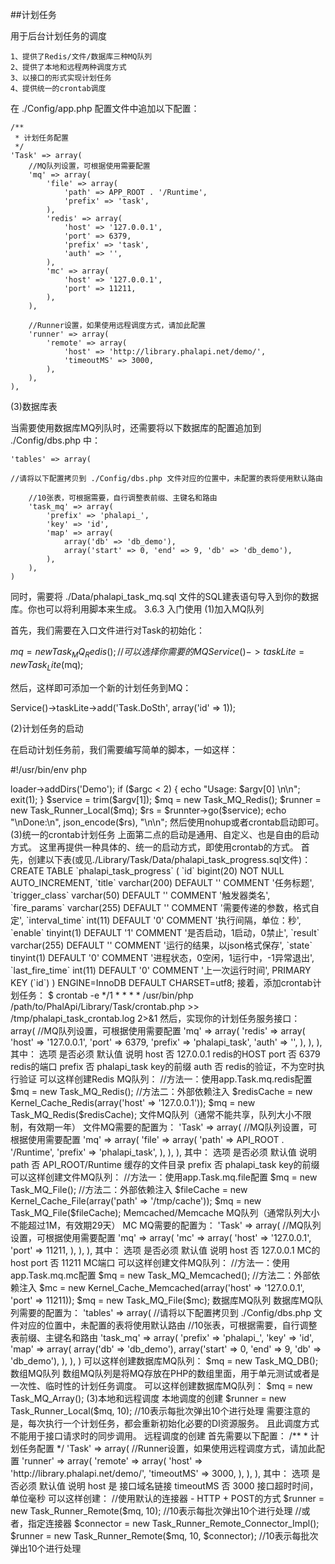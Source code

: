 ##计划任务

用于后台计划任务的调度

    1、提供了Redis/文件/数据库三种MQ队列
    2、提供了本地和远程两种调度方式
    3、以接口的形式实现计划任务
    4、提供统一的crontab调度

在 ./Config/app.php 配置文件中追加以下配置：

    /**
     * 计划任务配置
     */
    'Task' => array(
        //MQ队列设置，可根据使用需要配置
        'mq' => array(
            'file' => array(
                'path' => APP_ROOT . '/Runtime',
                'prefix' => 'task',
            ),
            'redis' => array(
                'host' => '127.0.0.1',
                'port' => 6379,
                'prefix' => 'task',
                'auth' => '',
            ),
            'mc' => array(
                'host' => '127.0.0.1',
                'port' => 11211,
            ),
        ),

        //Runner设置，如果使用远程调度方式，请加此配置
        'runner' => array(
            'remote' => array(
                'host' => 'http://library.phalapi.net/demo/',
                'timeoutMS' => 3000,
            ),
        ),
    ),

(3)数据库表

当需要使用数据库MQ列队时，还需要将以下数据库的配置追加到 ./Config/dbs.php 中：

    'tables' => array(

    //请将以下配置拷贝到 ./Config/dbs.php 文件对应的位置中，未配置的表将使用默认路由

        //10张表，可根据需要，自行调整表前缀、主键名和路由
        'task_mq' => array(
            'prefix' => 'phalapi_',
            'key' => 'id',
            'map' => array(
                array('db' => 'db_demo'),
                array('start' => 0, 'end' => 9, 'db' => 'db_demo'),
            ),
        ),
    )

同时，需要将 ./Data/phalapi_task_mq.sql 文件的SQL建表语句导入到你的数据库。你也可以将利用脚本来生成。
3.6.3 入门使用
(1)加入MQ队列

首先，我们需要在入口文件进行对Task的初始化：

$mq = new Task_MQ_Redis();  //可以选择你需要的MQ
Service()->taskLite = new Task_Lite($mq);

然后，这样即可添加一个新的计划任务到MQ：

Service()->taskLite->add('Task.DoSth', array('id' => 1));

(2)计划任务的启动

在启动计划任务前，我们需要编写简单的脚本，一如这样：

#!/usr/bin/env php
<?php
require_once '/path/to/Public/init.php';

Service()->loader->addDirs('Demo');

if ($argc < 2) {
    echo "Usage: $argv[0] <service> \n\n";
    exit(1);
}

$service = trim($argv[1]);

$mq = new Task_MQ_Redis();
$runner = new Task_Runner_Local($mq);
$rs = $runnter->go($service);

echo "\nDone:\n", json_encode($rs), "\n\n";

然后使用nohup或者crontab启动即可。
(3)统一的crontab计划任务

上面第二点的启动是通用、自定义、也是自由的启动方式。

这里再提供一种具体的、统一的启动方式，即使用crontab的方式。

首先，创建以下表(或见./Library/Task/Data/phalapi_task_progress.sql文件)：

CREATE TABLE `phalapi_task_progress` (
      `id` bigint(20) NOT NULL AUTO_INCREMENT,
      `title` varchar(200) DEFAULT '' COMMENT '任务标题',
      `trigger_class` varchar(50) DEFAULT '' COMMENT '触发器类名',
      `fire_params` varchar(255) DEFAULT '' COMMENT '需要传递的参数，格式自定',
      `interval_time` int(11) DEFAULT '0' COMMENT '执行间隔，单位：秒',
      `enable` tinyint(1) DEFAULT '1' COMMENT '是否启动，1启动，0禁止',
      `result` varchar(255) DEFAULT '' COMMENT '运行的结果，以json格式保存',
      `state` tinyint(1) DEFAULT '0' COMMENT '进程状态，0空闲，1运行中，-1异常退出',
      `last_fire_time` int(11) DEFAULT '0' COMMENT '上一次运行时间',
      PRIMARY KEY (`id`)
) ENGINE=InnoDB DEFAULT CHARSET=utf8;

接着，添加crontab计划任务：

$ crontab -e

*/1 * * * * /usr/bin/php /path/to/PhalApi/Library/Task/crontab.php >> /tmp/phalapi_task_crontab.log 2>&1

然后，实现你的计划任务服务接口：

<?php
class Api_Task_Demo extends PhalApi_Api {

      public function doSth() {
            // ...
      }
}

最后，配置计划任务：

INSERT INTO `phalapi_task_progress`(title, trigger_class, fire_params, interval_time)  VALUES('你的任务名字', 'Task_Progress_Trigger_Common', 'Task_Demo.DoSth&Task_MQ_File&Task_Runner_Local', '300');

注意，在配置时，需要指明MQ和Runner的类型。
3.6.4 更多说明
(1)依赖的资源服务
名称 	类 	没有时是否自动创建
curl 	Kernel_CUrl 	是
request 	Kernel_Request 	强制每次初始化，用于本地调度时
response 	Kernel_Response_Json 	强制每次初始化，用于本地调度时
(2)MQ
Redis MQ队列

Redis MQ队列需要的配置为：

    'Task' => array(
        //MQ队列设置，可根据使用需要配置
        'mq' => array(
            'redis' => array(
                'host' => '127.0.0.1',
                'port' => 6379,
                'prefix' => 'phalapi_task',
                'auth' => '',
            ),
        ),
    ),

其中：
选项 	是否必须 	默认值 	说明
host 	否 	127.0.0.1 	redis的HOST
port 	否 	6379 	redis的端口
prefix 	否 	phalapi_task 	key的前缀
auth 	否 		redis的验证，不为空时执行验证

可以这样创建Redis MQ队列：

//方法一：使用app.Task.mq.redis配置
$mq = new Task_MQ_Redis();

//方法二：外部依赖注入
$redisCache = new Kernel_Cache_Redis(array('host' => '127.0.0.1'));
$mq = new Task_MQ_Redis($redisCache);

文件MQ队列（通常不能共享，队列大小不限制，有效期一年）

文件MQ需要的配置为：

    'Task' => array(
        //MQ队列设置，可根据使用需要配置
        'mq' => array(
            'file' => array(
                'path' => API_ROOT . '/Runtime',
                'prefix' => 'phalapi_task',
            ),
        ),
    ),

其中：
选项 	是否必须 	默认值 	说明
path 	否 	API_ROOT/Runtime 	缓存的文件目录
prefix 	否 	phalapi_task 	key的前缀

可以这样创建文件MQ队列：

//方法一：使用app.Task.mq.file配置
$mq = new Task_MQ_File();

//方法二：外部依赖注入
$fileCache = new Kernel_Cache_File(array('path' => '/tmp/cache'));
$mq = new Task_MQ_File($fileCache);

Memcached/Memcache MQ队列（通常队列大小不能超过1M，有效期29天）

MC MQ需要的配置为：

    'Task' => array(
        //MQ队列设置，可根据使用需要配置
        'mq' => array(
            'mc' => array(
                'host' => '127.0.0.1',
                'port' => 11211,
            ),
        ),
    ),

其中：
选项 	是否必须 	默认值 	说明
host 	否 	127.0.0.1 	MC的host
port 	否 	11211 	MC端口

可以这样创建文件MQ队列：

//方法一：使用app.Task.mq.mc配置
$mq = new Task_MQ_Memcached();

//方法二：外部依赖注入
$mc = new Kernel_Cache_Memcached(array('host' => '127.0.0.1', 'port' => 11211));
$mq = new Task_MQ_File($mc);

数据库MQ队列

数据库MQ队列需要的配置为：

    'tables' => array(

        //请将以下配置拷贝到 ./Config/dbs.php 文件对应的位置中，未配置的表将使用默认路由

        //10张表，可根据需要，自行调整表前缀、主键名和路由
        'task_mq' => array(
            'prefix' => 'phalapi_',
            'key' => 'id',
            'map' => array(
                array('db' => 'db_demo'),
                array('start' => 0, 'end' => 9, 'db' => 'db_demo'),
            ),
        ),
    )

可以这样创建数据库MQ队列：

$mq = new Task_MQ_DB();

数组MQ队列

数组MQ队列是将MQ存放在PHP的数组里面，用于单元测试或者是一次性、临时性的计划任务调度。

可以这样创建数据库MQ队列：

$mq = new Task_MQ_Array();

(3)本地和远程调度
本地调度的创建

$runner = new Task_Runner_Local($mq, 10);  //10表示每批次弹出10个进行处理

需要注意的是，每次执行一个计划任务，都会重新初始化必要的DI资源服务。

且此调度方式不能用于接口请求时的同步调用。
远程调度的创建

首先需要以下配置：

    /**
     * 计划任务配置
     */
    'Task' => array(
        //Runner设置，如果使用远程调度方式，请加此配置
        'runner' => array(
            'remote' => array(
                'host' => 'http://library.phalapi.net/demo/',
                'timeoutMS' => 3000,
            ),
        ),
    ),

其中：
选项 	是否必须 	默认值 	说明
host 	是 		接口域名链接
timeoutMS 	否 	3000 	接口超时时间，单位毫秒

可以这样创建：

//使用默认的连接器 - HTTP + POST的方式
$runner = new Task_Runner_Remote($mq, 10); //10表示每批次弹出10个进行处理

//或者，指定连接器
$connector = new Task_Runner_Remote_Connector_Impl();
$runner = new Task_Runner_Remote($mq, 10, $connector); //10表示每批次弹出10个进行处理
